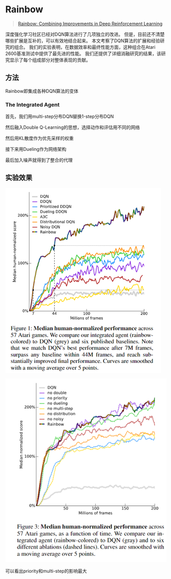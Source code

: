 # Rainbow

> [Rainbow: Combining Improvements in Deep Reinforcement Learning](https://arxiv.org/pdf/1710.02298.pdf)

深度强化学习社区已经对DQN算法进行了几项独立的改进。 但是，目前还不清楚哪些扩展是互补的，可以有效地结合起来。 本文考察了DQN算法的扩展和经验研究的组合。 我们的实验表明，在数据效率和最终性能方面，这种组合在Atari 2600基准测试中提供了最先进的性能。 我们还提供了详细消融研究的结果，该研究显示了每个组成部分对整体表现的贡献。

## 方法

Rainbow即集成各种DQN算法的变体

### The Integrated Agent

首先，我们用multi-step分布DQN替换1-step分布DQN

然后融入Double Q-Learning的思想，选择动作和评估用不同的网络

然后用KL散度作为优先采样的权重

接下来用Dueling作为网络架构

最后加入噪声就得到了整合的代理

## 实验效果

![](../../.gitbook/assets/image-28.png)

![](../../.gitbook/assets/image-35.png)

可以看出priority和multi-step的影响最大

